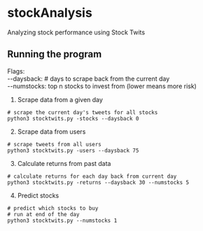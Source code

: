 # stockAnalysis
Analyzing stock performance using Stock Twits

## Running the program

Flags: <br />
--daysback: # days to scrape back from the current day <br />
--numstocks: top n stocks to invest from (lower means more risk) <br />


1. Scrape data from a given day

```
# scrape the current day's tweets for all stocks
python3 stocktwits.py -stocks --daysback 0 
```

2. Scrape data from users

```
# scrape tweets from all users 
python3 stocktwits.py -users --daysback 75 
```


3. Calculate returns from past data

```
# calculate returns for each day back from current day
python3 stocktwits.py -returns --daysback 30 --numstocks 5 
```

4. Predict stocks

```
# predict which stocks to buy 
# run at end of the day
python3 stocktwits.py --numstocks 1
```
